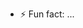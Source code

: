 
- ⚡ Fun fact: ...

<!---
ARSHIA0065/ARSHIA0065 is a ✨ special ✨ repository because its `README.md` (this file) appears on your GitHub profile.
You can click the Preview link to take a look at your changes.
--->
